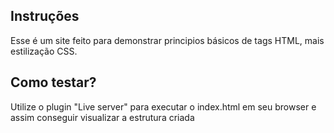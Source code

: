 ## Instruções

Esse é um site feito para demonstrar principios básicos de tags HTML, mais estilização CSS.

## Como testar?

Utilize o plugin "Live server" para executar o index.html em seu browser e assim conseguir visualizar a estrutura criada
